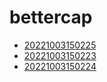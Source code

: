 # bettercap
- [20221003150225](/zet/20221003150225/README.md)
- [20221003150223](/zet/20221003150223/README.md)
- [20221003150224](/zet/20221003150224/README.md)

